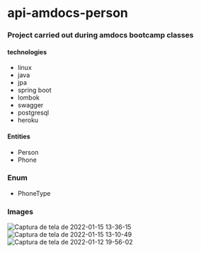 # api-amdocs-person
### Project carried out during amdocs bootcamp classes
#### technologies
- linux
- java
- jpa
- spring boot
- lombok
- swagger
- postgresql
- heroku

#### Entities
- Person
- Phone

### Enum
- PhoneType

### Images
![Captura de tela de 2022-01-15 13-36-15](https://user-images.githubusercontent.com/671694/149629854-b0b733d8-db99-46a7-a742-0132cd19d77b.png)
![Captura de tela de 2022-01-15 13-10-49](https://user-images.githubusercontent.com/671694/149629857-7e3083d7-4ea1-4bce-ab41-deded963d776.png)
![Captura de tela de 2022-01-12 19-56-02](https://user-images.githubusercontent.com/671694/149629870-0f62105a-06ce-4a03-82eb-ba8c1eec6c16.png)


